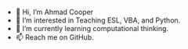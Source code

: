 - 👋 Hi, I’m Ahmad Cooper
- 👀 I’m interested in Teaching ESL, VBA, and Python.
- 🌱 I’m currently learning computational thinking.
- 📫 Reach me on GitHub.
